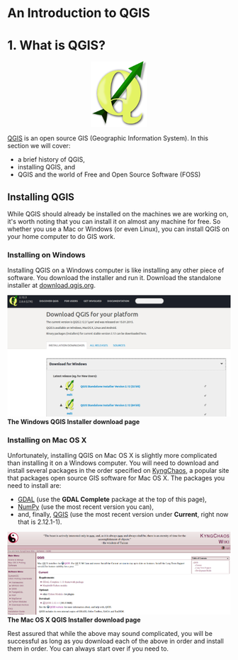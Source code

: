 # An Introduction to QGIS

# 1. What is QGIS?

<div style="width: 25%; margin: 0 auto;">
    <img src="img/qgis.png" alt="QGIS"/>
</div>

[QGIS](http://qgis.org) is an open source GIS (Geographic Information System). In this section we will cover:
* a brief history of QGIS,
* installing QGIS, and
* QGIS and the world of Free and Open Source Software (FOSS) 

## Installing QGIS

While QGIS should already be installed on the machines we are working on, it's worth noting that you can install it on almost any machine for free. So whether you use a Mac or Windows (or even Linux), you can install QGIS on your home computer to do GIS work.

### Installing on Windows

Installing QGIS on a Windows computer is like installing any other piece of software. You download the installer and run it. Download the standalone installer at [download.qgis.org](http://download.qgis.org/).

![Windows QGIS Installer](img/qgis-windows.png)
**The Windows QGIS Installer download page**

### Installing on Mac OS X

Unfortunately, installing QGIS on Mac OS X is slightly more complicated than installing it on a Windows computer. You will need to download and install several packages in the order specified on [KyngChaos](http://www.kyngchaos.com/software/qgis), a popular site that packages open source GIS software for Mac OS X. The packages you need to install are:

* [GDAL](http://www.kyngchaos.com/software/frameworks#gdal_complete) (use the **GDAL Complete** package at the top of this page),
* [NumPy](http://www.kyngchaos.com/software/python) (use the most recent version you can),
* and, finally, [QGIS](http://www.kyngchaos.com/software/qgis) (use the most recent version under **Current**, right now that is 2.12.1-1).

![KyngChaos QGIS Installer](img/kyngchaos.png)
**The Mac OS X QGIS Installer download page**

Rest assured that while the above may sound complicated, you will be successful as long as you download each of the above in order and install them in order. You can always start over if you need to.

<div style="page-break-after: always;"></div>

